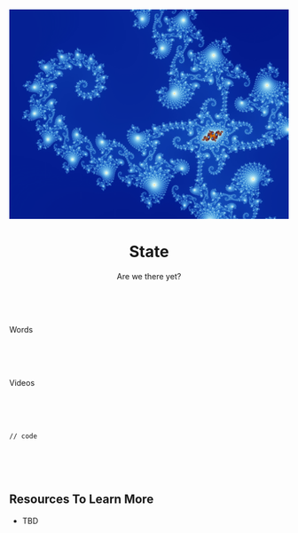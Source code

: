 <br>

<div align="center">
    <p align="center">
        <img src="state.jpg">
    </p>
    <h1 align="center">
        State
    </h1>
    <p align="center">
        Are we there yet?
    </p>
</div>

<br><br><br>

Words

<br><br><br>

Videos

<br><br><br>

```rust, ignore
// code
```

<br><br><br>

## Resources To Learn More
- TBD

<br><br><br>
